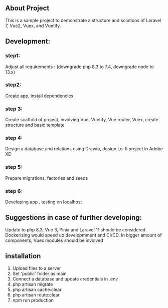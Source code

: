 ## About Project
This is a sample project to demonstrate a structure and solutions of Laravel 7, Vue2, Vuex, and Vuetify.

## Development:

### step1:
Adjust all requirements : (downgrade php 8.3 to 7.4, downgrade node to 13.x)
### step2:
Create app, install dependencies
### step 3:
Create scaffold of project, involving Vue, Vuetify, Vue router, Vuex, create structure and basic template
### step 4:
Design a database and relations using Drawio, design Lo-fi project in Adobe XD
### step 5:
Prepare migrations, factories and seeds
### step 6:
Developing app , testing on localhost

## Suggestions in case of further developing:
Update to php 8.3, Vue 3, Pinia and Laravel 11 should be considered.
Dockerizing would speed up developmment and CI/CD.
In bigger amount of components, Vuex modules should be involved

## installation 

1. Upload files to a server
2. Set 'public' folder as main
2. Connect a database and update credentials in .env
3. php artisan migrate
4. php artisan cache:clear
5. php artisan route:clear
6. npm run production 






